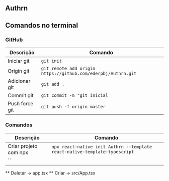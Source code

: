 ## Authrn

## Comandos no terminal

### GitHub 

Descrição | Comando
--------- | ------
Iniciar git|`git init`
Origin git|`git remote add origin https://github.com/ederpbj/Authrn.git`
Adicionar git|`git add .`
Commit git|`git commit -m "git inicial`
Push force git|`git push -f origin master`

### Comandos

Descrição | Comando
--------- | ------
Criar projeto com npx | `npx react-native init Authrn --template react-native-template-typescript`
| ``

** Deletar -> app.tsx
** Criar -> src/App.tsx
